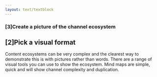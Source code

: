 ```yaml
---
layout: text/textblock
---
```


### [3]Create a picture of the channel ecosystem 

## [2]Pick a visual format

Content ecosystems can be very complex and the clearest way to demonstrate this is with pictures rather than words. There are a range of visual tools you can use to show the ecosystem. Mind maps are simple, quick and will show channel complexity and duplication.